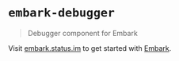 # `embark-debugger`

> Debugger component for Embark

Visit [embark.status.im](https://embark.status.im/) to get started with
[Embark](https://github.com/embarklabs/embark).
